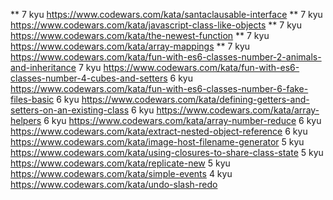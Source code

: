 ** 7 kyu https://www.codewars.com/kata/santaclausable-interface
** 7 kyu https://www.codewars.com/kata/javascript-class-like-objects
** 7 kyu https://www.codewars.com/kata/the-newest-function
** 7 kyu https://www.codewars.com/kata/array-mappings
** 7 kyu https://www.codewars.com/kata/fun-with-es6-classes-number-2-animals-and-inheritance
7 kyu https://www.codewars.com/kata/fun-with-es6-classes-number-4-cubes-and-setters
6 kyu https://www.codewars.com/kata/fun-with-es6-classes-number-6-fake-files-basic
6 kyu https://www.codewars.com/kata/defining-getters-and-setters-on-an-existing-class
6 kyu https://www.codewars.com/kata/array-helpers
6 kyu https://www.codewars.com/kata/array-number-reduce
6 kyu https://www.codewars.com/kata/extract-nested-object-reference
6 kyu https://www.codewars.com/kata/image-host-filename-generator
5 kyu https://www.codewars.com/kata/using-closures-to-share-class-state
5 kyu https://www.codewars.com/kata/replicate-new
5 kyu https://www.codewars.com/kata/simple-events
4 kyu https://www.codewars.com/kata/undo-slash-redo

